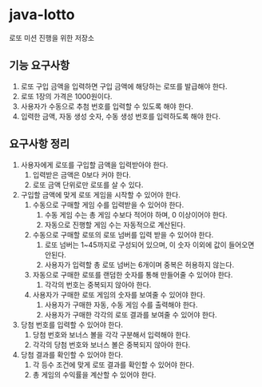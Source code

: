 # java-lotto
로또 미션 진행을 위한 저장소

## 기능 요구사항
1. 로또 구입 금액을 입력하면 구입 금액에 해당하는 로또를 발급해야 한다.
2. 로또 1장의 가격은 1000원이다.
3. 사용자가 수동으로 추첨 번호를 입력할 수 있도록 해야 한다.
4. 입력한 금액, 자동 생성 숫자, 수동 생성 번호를 입력하도록 해야 한다.

## 요구사항 정리
1. 사용자에게 로또를 구입할 금액을 입력받아야 한다.
    1. 입력받은 금액은 0보다 커야 한다.
    2. 로또 금액 단위로만 로또를 살 수 있다.
2. 구입할 금액에 맞게 로또 게임을 시작할 수 있어야 한다.
    1. 수동으로 구매할 게임 수를 입력받을 수 있어야 한다.
        1. 수동 게임 수는 총 게임 수보다 적어야 하며, 0 이상이어야 한다.
        2. 자동으로 진행할 게임 수는 자동적으로 계산된다.
    2. 수동으로 구매할 로또의 로또 넘버를 입력 받을 수 있어야 한다.
        1. 로또 넘버는 1~45까지로 구성되어 있으며, 이 숫자 이외에 값이 들어오면 안된다.
        2. 사용자가 입력할 총 로또 넘버는 6개이며 중복은 허용하지 않는다.
    3. 자동으로 구매한 로또를 랜덤한 숫자를 통해 만들어줄 수 있어야 한다.
        1. 각각의 번호는 중복되지 않아야 한다.
    4. 사용자가 구매한 로또 게임의 숫자를 보여줄 수 있어야 한다.
        1. 사용자가 구매한 자동, 수동 게임 수를 출력해야 한다.
        2. 사용자가 구매한 각각의 로또 결과를 보여줄 수 있어야 한다.
3. 당첨 번호를 입력할 수 있어야 한다.
    1. 당첨 번호와 보너스 볼을 각각 구분해서 입력해야 한다.
    2. 각각의 당첨 번호와 보너스 볼은 중복되지 않아야 한다.
4. 당첨 결과를 확인할 수 있어야 한다.
    1. 각 등수 조건에 맞게 로또 결과를 확인할 수 있어야 한다.
    2. 총 게임의 수익률을 계산할 수 있어야 한다.